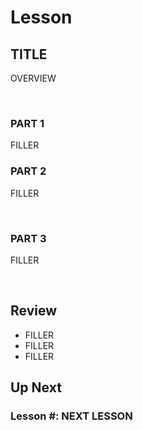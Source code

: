 # Lesson #
## TITLE
OVERVIEW

<br>

### PART 1
FILLER


### PART 2
FILLER

<br>

### PART 3
FILLER

<br>

## Review
- FILLER
- FILLER
- FILLER

## Up Next
### Lesson #: NEXT LESSON
